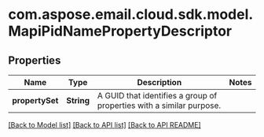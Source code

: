 
# com.aspose.email.cloud.sdk.model.MapiPidNamePropertyDescriptor

## Properties
Name | Type | Description | Notes
------------ | ------------- | ------------- | -------------
**propertySet** | **String** | A GUID that identifies a group of properties with a similar purpose.              | 


[[Back to Model list]](README.md#documentation-for-models) [[Back to API list]](README.md#documentation-for-api-endpoints) [[Back to API README]](README.md)

